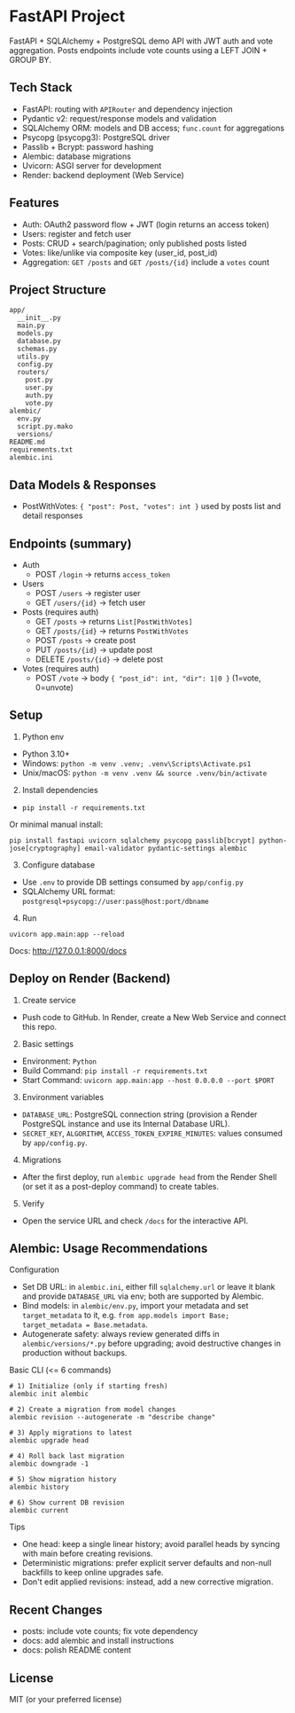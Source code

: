 # FastAPI Project

FastAPI + SQLAlchemy + PostgreSQL demo API with JWT auth and vote aggregation. Posts endpoints include vote counts using a LEFT JOIN + GROUP BY.

## Tech Stack
- FastAPI: routing with `APIRouter` and dependency injection
- Pydantic v2: request/response models and validation
- SQLAlchemy ORM: models and DB access; `func.count` for aggregations
- Psycopg (psycopg3): PostgreSQL driver
- Passlib + Bcrypt: password hashing
- Alembic: database migrations
- Uvicorn: ASGI server for development
- Render: backend deployment (Web Service)

## Features
- Auth: OAuth2 password flow + JWT (login returns an access token)
- Users: register and fetch user
- Posts: CRUD + search/pagination; only published posts listed
- Votes: like/unlike via composite key (user_id, post_id)
- Aggregation: `GET /posts` and `GET /posts/{id}` include a `votes` count

## Project Structure
```
app/
  __init__.py
  main.py
  models.py
  database.py
  schemas.py
  utils.py
  config.py
  routers/
    post.py
    user.py
    auth.py
    vote.py
alembic/
  env.py
  script.py.mako
  versions/
README.md
requirements.txt
alembic.ini
```

## Data Models & Responses
- PostWithVotes: `{ "post": Post, "votes": int }` used by posts list and detail responses

## Endpoints (summary)
- Auth
  - POST `/login` -> returns `access_token`
- Users
  - POST `/users` -> register user
  - GET `/users/{id}` -> fetch user
- Posts (requires auth)
  - GET `/posts` -> returns `List[PostWithVotes]`
  - GET `/posts/{id}` -> returns `PostWithVotes`
  - POST `/posts` -> create post
  - PUT `/posts/{id}` -> update post
  - DELETE `/posts/{id}` -> delete post
- Votes (requires auth)
  - POST `/vote` -> body `{ "post_id": int, "dir": 1|0 }` (1=vote, 0=unvote)

## Setup
1) Python env
- Python 3.10+
- Windows: `python -m venv .venv; .venv\Scripts\Activate.ps1`
- Unix/macOS: `python -m venv .venv && source .venv/bin/activate`

2) Install dependencies
- `pip install -r requirements.txt`

Or minimal manual install:
```
pip install fastapi uvicorn sqlalchemy psycopg passlib[bcrypt] python-jose[cryptography] email-validator pydantic-settings alembic
```

3) Configure database
- Use `.env` to provide DB settings consumed by `app/config.py`
- SQLAlchemy URL format: `postgresql+psycopg://user:pass@host:port/dbname`

4) Run
```
uvicorn app.main:app --reload
```
Docs: http://127.0.0.1:8000/docs

## Deploy on Render (Backend)

1) Create service
- Push code to GitHub. In Render, create a New Web Service and connect this repo.

2) Basic settings
- Environment: `Python`
- Build Command: `pip install -r requirements.txt`
- Start Command: `uvicorn app.main:app --host 0.0.0.0 --port $PORT`

3) Environment variables
- `DATABASE_URL`: PostgreSQL connection string (provision a Render PostgreSQL instance and use its Internal Database URL).
- `SECRET_KEY`, `ALGORITHM`, `ACCESS_TOKEN_EXPIRE_MINUTES`: values consumed by `app/config.py`.

4) Migrations
- After the first deploy, run `alembic upgrade head` from the Render Shell (or set it as a post-deploy command) to create tables.

5) Verify
- Open the service URL and check `/docs` for the interactive API.

## Alembic: Usage Recommendations

Configuration

- Set DB URL: in `alembic.ini`, either fill `sqlalchemy.url` or leave it blank and provide `DATABASE_URL` via env; both are supported by Alembic.
- Bind models: in `alembic/env.py`, import your metadata and set `target_metadata` to it, e.g. `from app.models import Base; target_metadata = Base.metadata`.
- Autogenerate safety: always review generated diffs in `alembic/versions/*.py` before upgrading; avoid destructive changes in production without backups.

Basic CLI (<= 6 commands)

```
# 1) Initialize (only if starting fresh)
alembic init alembic

# 2) Create a migration from model changes
alembic revision --autogenerate -m "describe change"

# 3) Apply migrations to latest
alembic upgrade head

# 4) Roll back last migration
alembic downgrade -1

# 5) Show migration history
alembic history

# 6) Show current DB revision
alembic current
```

Tips

- One head: keep a single linear history; avoid parallel heads by syncing with main before creating revisions.
- Deterministic migrations: prefer explicit server defaults and non-null backfills to keep online upgrades safe.
- Don't edit applied revisions: instead, add a new corrective migration.

## Recent Changes
- posts: include vote counts; fix vote dependency
- docs: add alembic and install instructions
- docs: polish README content

## License
MIT (or your preferred license)
